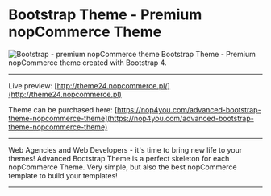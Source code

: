 # Bootstrap Theme - Premium nopCommerce Theme #
![Bootstrap - premium nopCommerce theme](http://nop4you.com/images/uploaded/showcase/theme24.jpg)
Bootstrap Theme - Premium nopCommerce theme created with Bootstrap 4. 

---

Live preview: [http://theme24.nopcommerce.pl/](http://theme24.nopcommerce.pl)

Theme can be purchased here: [https://nop4you.com/advanced-bootstrap-theme-nopcommerce-theme](https://nop4you.com/advanced-bootstrap-theme-nopcommerce-theme)

---

Web Agencies and Web Developers - it's time to bring new life to your themes! Advanced Bootstrap Theme is a perfect skeleton for each nopCommerce Theme. Very simple, but also the best nopCommerce template to build your templates!

---

